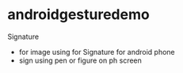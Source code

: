 # androidgesturedemo
Signature 

- for image using for Signature for android phone
- sign using pen or figure on ph screen

